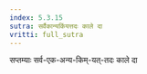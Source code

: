 ```yaml
---
index: 5.3.15
sutra: सर्वैकान्यकिंयत्तदः काले दा
vritti: full_sutra
---
```


सप्तम्याः सर्व-एक-अन्य-किम्-यत्-तदः काले दा